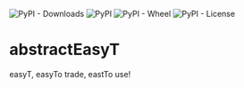 ![PyPI - Downloads](https://img.shields.io/pypi/dm/abstractEasyT)
![PyPI](https://img.shields.io/pypi/v/abstractEasyT)
![PyPI - Wheel](https://img.shields.io/pypi/wheel/abstractEasyT)
![PyPI - License](https://img.shields.io/pypi/l/abstractEasyT)

# abstractEasyT


easyT, easyTo trade, eastTo use!
